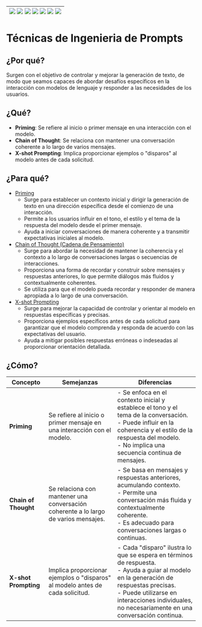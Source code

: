 <div align=right>

|[![](https://img.shields.io/badge/-Inicio-FFF?style=flat&logo=Emlakjet&logoColor=black)](/README.md) [![](https://img.shields.io/badge/-Introducción-FFF?style=flat)](/documentos/intro.md) [![](https://img.shields.io/badge/-Panorámica-FFF?style=flat)](/documentos/panorámica.md) [![](https://img.shields.io/badge/-Prompts-FFF?style=flat)](/documentos/prompts/README.md) [![](https://img.shields.io/badge/-Ingeniería_de_prompts-FFF?style=flat)](/documentos/ingenieriaDePrompts/README.md) [![](https://img.shields.io/badge/-Patrones-FFF?style=flat)](/documentos/ingenieriaDePrompts/patrones/README.md) [![](https://img.shields.io/badge/-casos_de_uso-FFF?style=flat)](/documentos/casosDeUso/README.md)|
|-|

</div>

# Técnicas de Ingenieria de Prompts

## ¿Por qué?

Surgen con el objetivo de controlar y mejorar la generación de texto, de modo que seamos capaces de abordar desafíos específicos en la interacción con modelos de lenguaje y responder a las necesidades de los usuarios.

## ¿Qué?

- **Priming**: Se refiere al inicio o primer mensaje en una interacción con el modelo.
- **Chain of Thought**: Se relaciona con mantener una conversación coherente a lo largo de varios mensajes.
- **X-shot Prompting**: Implica proporcionar ejemplos o "disparos" al modelo antes de cada solicitud.

## ¿Para qué?

- [Priming](priming.md)
  - Surge para establecer un contexto inicial y dirigir la generación de texto en una dirección específica desde el comienzo de una interacción.
  - Permite a los usuarios influir en el tono, el estilo y el tema de la respuesta del modelo desde el primer mensaje.
  - Ayuda a iniciar conversaciones de manera coherente y a transmitir expectativas iniciales al modelo.
- [Chain of Thought (Cadena de Pensamiento)](chainOfThought.md)
  - Surge para abordar la necesidad de mantener la coherencia y el contexto a lo largo de conversaciones largas o secuencias de interacciones.
  - Proporciona una forma de recordar y construir sobre mensajes y respuestas anteriores, lo que permite diálogos más fluidos y contextualmente coherentes.
  - Se utiliza para que el modelo pueda recordar y responder de manera apropiada a lo largo de una conversación.
- [X-shot Prompting](xShotPrompting.md)
  - Surge para mejorar la capacidad de controlar y orientar al modelo en respuestas específicas y precisas.
  - Proporciona ejemplos específicos antes de cada solicitud para garantizar que el modelo comprenda y responda de acuerdo con las expectativas del usuario.
  - Ayuda a mitigar posibles respuestas erróneas o indeseadas al proporcionar orientación detallada.

## ¿Cómo?

|Concepto|Semejanzas|Diferencias
|-|-|-|
**Priming**|Se refiere al inicio o primer mensaje en una interacción con el modelo.|- Se enfoca en el contexto inicial y establece el tono y el tema de la conversación.<br> - Puede influir en la coherencia y el estilo de la respuesta del modelo.<br> - No implica una secuencia continua de mensajes.
**Chain of Thought**|Se relaciona con mantener una conversación coherente a lo largo de varios mensajes.|- Se basa en mensajes y respuestas anteriores, acumulando contexto.<br> - Permite una conversación más fluida y contextualmente coherente.<br> - Es adecuado para conversaciones largas o continuas.
**X-shot Prompting**|Implica proporcionar ejemplos o "disparos" al modelo antes de cada solicitud.|- Cada "disparo" ilustra lo que se espera en términos de respuesta.<br> - Ayuda a guiar al modelo en la generación de respuestas precisas.<br> - Puede utilizarse en interacciones individuales, no necesariamente en una conversación continua.